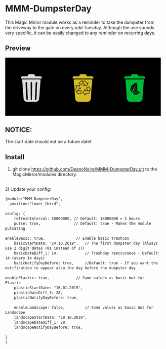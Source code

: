 # MMM-DumpsterDay
This Magic Mirror module works as a reminder to take the dumpster from the driveway to the gate on every odd Tuesday. Although  the use sounds very specific, it can be easily changed to any reminder on recurring days.
  
  ## Preview
<img src="https://github.com/DeanoNoire/MMM-DumpsterDay/blob/master/multiple.png?raw=true">

 ## NOTICE:
 The start date should not be a future date!


## Install
1) git clone https://github.com/DeanoNoire/MMM-DumpsterDay.git to the MagicMirror/modules directory.
<br/>
2) Update your config:



    {module:"MMM-DumpsterDay",
	  position:"lower_third",
	  
    config: {
		refreshInterval: 18000000, // Default: 18000000 = 5 hours
		pulse: true, 			   // Default: true - Makes the module pulsating
	
    enableBasic: true, 				// Enable basic trashcan 
		basicStartDate: "24.10.2019", 	// The first dumpster day (Always use 2 digit dates (01 instead of 1))
		basicDateDiff_1: 14,			// Trashday reoccurance - Default: 14 (every 14 days)
		basicNotifyDayBefore: true,		//Default: true - If you want the notification to appear also the day before the dumpster day
		
    enablePlastic: true,			// Same values as basic but for Plastic
		plasticStartDate: "16.01.2019", 
		plasticDateDiff_1: 28,
		plasticNotifyDayBefore: true,	

		enableLandscape: false,			// Same values as basic but for Landscape
		landscapeStartDate: "29.10.2019",
		landscapeDateDiff_1: 28,		
		landscapeNotifyDayBefore: true,
    
	}
	}
    
  
  
